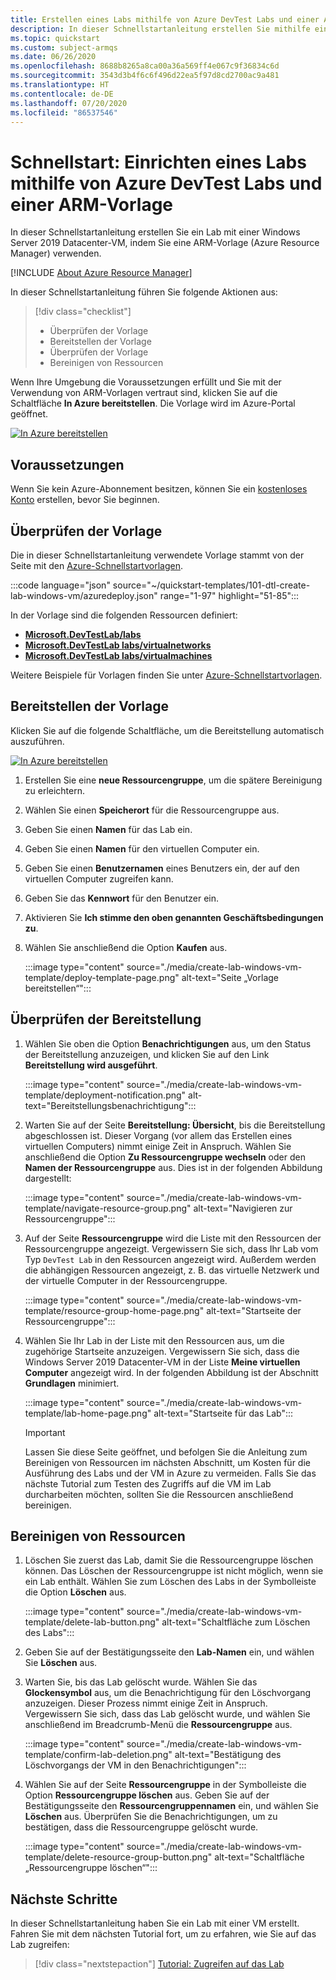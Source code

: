 ```yaml
---
title: Erstellen eines Labs mithilfe von Azure DevTest Labs und einer Azure Resource Manager-Vorlage
description: In dieser Schnellstartanleitung erstellen Sie mithilfe einer Azure Resource Manager-Vorlage (ARM-Vorlage) in Azure DevTest Labs ein Lab. Ein Lab-Administrator richtet ein Lab ein, erstellt virtuelle Computer im Lab und konfiguriert Richtlinien.
ms.topic: quickstart
ms.custom: subject-armqs
ms.date: 06/26/2020
ms.openlocfilehash: 8688b8265a8ca00a36a569ff4e067c9f36834c6d
ms.sourcegitcommit: 3543d3b4f6c6f496d22ea5f97d8cd2700ac9a481
ms.translationtype: HT
ms.contentlocale: de-DE
ms.lasthandoff: 07/20/2020
ms.locfileid: "86537546"
---
```

# <a name="quickstart-set-up-a-lab-by-using-azure-devtest-labs-arm-template"></a>Schnellstart: Einrichten eines Labs mithilfe von Azure DevTest Labs und einer ARM-Vorlage
In dieser Schnellstartanleitung erstellen Sie ein Lab mit einer Windows Server 2019 Datacenter-VM, indem Sie eine ARM-Vorlage (Azure Resource Manager) verwenden. 

[!INCLUDE [About Azure Resource Manager](../../includes/resource-manager-quickstart-introduction.md)]

In dieser Schnellstartanleitung führen Sie folgende Aktionen aus:

> [!div class="checklist"]
> * Überprüfen der Vorlage 
> * Bereitstellen der Vorlage
> * Überprüfen der Vorlage
> * Bereinigen von Ressourcen

Wenn Ihre Umgebung die Voraussetzungen erfüllt und Sie mit der Verwendung von ARM-Vorlagen vertraut sind, klicken Sie auf die Schaltfläche **In Azure bereitstellen**. Die Vorlage wird im Azure-Portal geöffnet.

[![In Azure bereitstellen](../media/template-deployments/deploy-to-azure.svg)](https://portal.azure.com/#create/Microsoft.Template/uri/https%3A%2F%2Fraw.githubusercontent.com%2FAzure%2Fazure-quickstart-templates%2Fmaster%2F101-dtl-create-lab-windows-vm%2Fazuredeploy.json)

## <a name="prerequisites"></a>Voraussetzungen

Wenn Sie kein Azure-Abonnement besitzen, können Sie ein [kostenloses Konto](https://azure.microsoft.com/free/) erstellen, bevor Sie beginnen.

## <a name="review-the-template"></a>Überprüfen der Vorlage

Die in dieser Schnellstartanleitung verwendete Vorlage stammt von der Seite mit den [Azure-Schnellstartvorlagen](https://azure.microsoft.com/resources/templates/101-dtl-create-lab-windows-vm/).

:::code language="json" source="~/quickstart-templates/101-dtl-create-lab-windows-vm/azuredeploy.json" range="1-97" highlight="51-85":::

In der Vorlage sind die folgenden Ressourcen definiert:

- [**Microsoft.DevTestLab/labs**](/azure/templates/microsoft.devtestlab/labs)
- [**Microsoft.DevTestLab labs/virtualnetworks**](/azure/templates/microsoft.devtestlab/labs/virtualnetworks)
- [**Microsoft.DevTestLab labs/virtualmachines**](/azure/templates/microsoft.devtestlab/labs/virtualmachines)

Weitere Beispiele für Vorlagen finden Sie unter [Azure-Schnellstartvorlagen](https://azure.microsoft.com/resources/templates/?resourceType=Microsoft.Devtestlab).

## <a name="deploy-the-template"></a>Bereitstellen der Vorlage
Klicken Sie auf die folgende Schaltfläche, um die Bereitstellung automatisch auszuführen. 

[![In Azure bereitstellen](../media/template-deployments/deploy-to-azure.svg)](https://portal.azure.com/#create/Microsoft.Template/uri/https%3A%2F%2Fraw.githubusercontent.com%2FAzure%2Fazure-quickstart-templates%2Fmaster%2F101-dtl-create-lab-windows-vm%2Fazuredeploy.json)

1. Erstellen Sie eine **neue Ressourcengruppe**, um die spätere Bereinigung zu erleichtern.
1. Wählen Sie einen **Speicherort** für die Ressourcengruppe aus. 
1. Geben Sie einen **Namen** für das Lab ein. 
1. Geben Sie einen **Namen** für den virtuellen Computer ein. 
1. Geben Sie einen **Benutzernamen** eines Benutzers ein, der auf den virtuellen Computer zugreifen kann. 
1. Geben Sie das **Kennwort** für den Benutzer ein. 
1. Aktivieren Sie **Ich stimme den oben genannten Geschäftsbedingungen zu**. 
1. Wählen Sie anschließend die Option **Kaufen** aus.

    :::image type="content" source="./media/create-lab-windows-vm-template/deploy-template-page.png" alt-text="Seite „Vorlage bereitstellen“":::

## <a name="validate-the-deployment"></a>Überprüfen der Bereitstellung
1. Wählen Sie oben die Option **Benachrichtigungen** aus, um den Status der Bereitstellung anzuzeigen, und klicken Sie auf den Link **Bereitstellung wird ausgeführt**.

    :::image type="content" source="./media/create-lab-windows-vm-template/deployment-notification.png" alt-text="Bereitstellungsbenachrichtigung":::
2. Warten Sie auf der Seite **Bereitstellung: Übersicht**, bis die Bereitstellung abgeschlossen ist. Dieser Vorgang (vor allem das Erstellen eines virtuellen Computers) nimmt einige Zeit in Anspruch. Wählen Sie anschließend die Option **Zu Ressourcengruppe wechseln** oder den **Namen der Ressourcengruppe** aus. Dies ist in der folgenden Abbildung dargestellt: 

    :::image type="content" source="./media/create-lab-windows-vm-template/navigate-resource-group.png" alt-text="Navigieren zur Ressourcengruppe":::
3. Auf der Seite **Ressourcengruppe** wird die Liste mit den Ressourcen der Ressourcengruppe angezeigt. Vergewissern Sie sich, dass Ihr Lab vom Typ `DevTest Lab` in den Ressourcen angezeigt wird. Außerdem werden die abhängigen Ressourcen angezeigt, z. B. das virtuelle Netzwerk und der virtuelle Computer in der Ressourcengruppe. 

    :::image type="content" source="./media/create-lab-windows-vm-template/resource-group-home-page.png" alt-text="Startseite der Ressourcengruppe":::
4. Wählen Sie Ihr Lab in der Liste mit den Ressourcen aus, um die zugehörige Startseite anzuzeigen. Vergewissern Sie sich, dass die Windows Server 2019 Datacenter-VM in der Liste **Meine virtuellen Computer** angezeigt wird. In der folgenden Abbildung ist der Abschnitt **Grundlagen** minimiert. 

    :::image type="content" source="./media/create-lab-windows-vm-template/lab-home-page.png" alt-text="Startseite für das Lab":::

    > [!IMPORTANT] 
    > Lassen Sie diese Seite geöffnet, und befolgen Sie die Anleitung zum Bereinigen von Ressourcen im nächsten Abschnitt, um Kosten für die Ausführung des Labs und der VM in Azure zu vermeiden. Falls Sie das nächste Tutorial zum Testen des Zugriffs auf die VM im Lab durcharbeiten möchten, sollten Sie die Ressourcen anschließend bereinigen. 

## <a name="clean-up-resources"></a>Bereinigen von Ressourcen

1. Löschen Sie zuerst das Lab, damit Sie die Ressourcengruppe löschen können. Das Löschen der Ressourcengruppe ist nicht möglich, wenn sie ein Lab enthält. Wählen Sie zum Löschen des Labs in der Symbolleiste die Option **Löschen** aus. 

    :::image type="content" source="./media/create-lab-windows-vm-template/delete-lab-button.png" alt-text="Schaltfläche zum Löschen des Labs":::
 2. Geben Sie auf der Bestätigungsseite den **Lab-Namen** ein, und wählen Sie **Löschen** aus. 
 3. Warten Sie, bis das Lab gelöscht wurde. Wählen Sie das **Glockensymbol** aus, um die Benachrichtigung für den Löschvorgang anzuzeigen. Dieser Prozess nimmt einige Zeit in Anspruch. Vergewissern Sie sich, dass das Lab gelöscht wurde, und wählen Sie anschließend im Breadcrumb-Menü die **Ressourcengruppe** aus. 
 
    :::image type="content" source="./media/create-lab-windows-vm-template/confirm-lab-deletion.png" alt-text="Bestätigung des Löschvorgangs der VM in den Benachrichtigungen":::
 1. Wählen Sie auf der Seite **Ressourcengruppe** in der Symbolleiste die Option **Ressourcengruppe löschen** aus. Geben Sie auf der Bestätigungsseite den **Ressourcengruppennamen** ein, und wählen Sie **Löschen** aus. Überprüfen Sie die Benachrichtigungen, um zu bestätigen, dass die Ressourcengruppe gelöscht wurde.
 
    :::image type="content" source="./media/create-lab-windows-vm-template/delete-resource-group-button.png" alt-text="Schaltfläche „Ressourcengruppe löschen“":::

## <a name="next-steps"></a>Nächste Schritte
In dieser Schnellstartanleitung haben Sie ein Lab mit einer VM erstellt. Fahren Sie mit dem nächsten Tutorial fort, um zu erfahren, wie Sie auf das Lab zugreifen:

> [!div class="nextstepaction"]
> [Tutorial: Zugreifen auf das Lab](tutorial-use-custom-lab.md)

